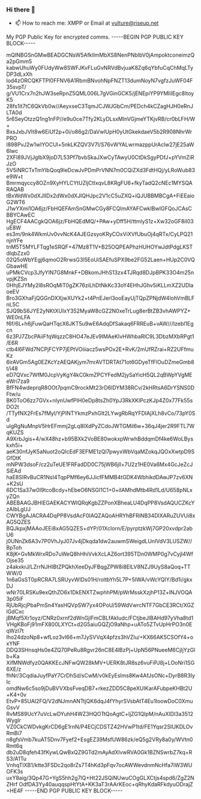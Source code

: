 ### Hi there 👋

- 📫 How to reach me: XMPP or Email at vulture@riseup.net

My PGP Public Key for encrypted comms.
-----BEGIN PGP PUBLIC KEY BLOCK-----

mQINBGSnGMwBEADGCNsW5AfkllmMbXS8NenPNblbV0jAmpoktconeimzQa2pGmm5
kabwUhuWy0FUdyWw8SWFJKvFLuGvNRVdBvjuaK8Zq6qYbfuCqChMqLTyDP3dLxXh
lod4zORCQKFTPl0FFNV6A1RbmBNvohNpFNZT13dumNoyN7vgfzJuWF04F35svpT/
g/VU1Crx7n2hJW3seRpnZ5QML006L7gVGinGCK5/jENEpiYP9YMIiIEgc8ltoyK5
28fs1it7tC6QkVb0w//AeyxseC3TqmJCJWJGbCm/PEDch4kCZagHJH0eRnJLTA0d
5r6SeyOtzzQ1ng1nFP//e9u0ce7Tfy2KLyDLsxMInVGjmeYTKjvRB/cr0bLFH/W+
BxsJxbJVIt8w6EiUf2p+0i/o86g2/DaVwlUpH0yUtGkekdaeV5b2R908NhrWrPRO
l898PvJ2w1wIYOCUl+5nkLKZQV3V7I/S76vWYALwrmazppUrAclw27jE25aW6lwc
2XFl89JVjJglbX9joD7L53Pf7bvbSkaJXwCyTAwyU0CtDkSgyPDfJ+pYVmZiRJzO
5V5iNRCTxTmYIbQoq9leDcwJvPDmPrVNN7m0CQiZXd3FdtHQj/yLRoWub83e9W+t
Bmrmqyccy8OZn9XyHYLCYtUZljCtIxqvL8KRgFU6+fkyTadQ2cNEc1MYSQARAQAB
tBxWdWx0dXJlIDx2dWx0dXJlQHJpc2V1cC5uZXQ+iQJUBBMBCgA+FiEEaioG2WT6
J1wYXmi1OA6jz/FbHQEFAmSnGMwCGy8FCQlmAYAFCwkIBwIGFQoJCAsCBBYCAwEC
HgECF4AACgkQOA6jz/FbHQEdMQ/+PAw+yDff5H/ttmlyS1z+Xw32oGF8iI03uE8W
es3m/9nk4WkmUv0vvNcK4AJEGzsyoKRyCOxViXVfUbuOj4qRTx/CyLPQ21njnYFe
tnM5T5MYLFTqg1eSRQF+47Mz8T1V+B25OQPEAPhzHUHOYwJdtPdgLKSTdlqbZzx0
02Q5oWbYEgj6qmoO2RrwsG3l5EoUiSAEfuSPX9be2FG52Laen+HUp2C0VQGbawHE
uPMkCVcp3JfyYIN7G8MnkF+DBkomJHhS13zx4TJRqd8DJpBPK33O4m25nvpjKZSn
0HhjEJYMy2l8sROqMiT0gZK76ziLhDtNkKc33oY4EHhJGhv5iKLLmXZ2UDlaoeEV
Bro3GXhaFjQGGnDXXjwXUYk2+t4PnEJerl3ooEayUjTQpZPNjdW4lohVmBLFnL5C
SJQ9bS6JYE2yNKtXUIxY352MyaW8cGZ2N0xeTrLug8erBtZB3vhAWPYZ+WE0nLFA
f6f/6L+h6jFuwQaHTqcX6JKT5u9wE6AdqDfSakaq6FRREuB+vAW///Izebl1Egcn
6z3PJ7ZbcPAiiFfqWqzzC8HO47eJEv9IMAeKIvHWhbaRlC9L3DbzMXbRPgt1/E6R
ctb4l6FWd7NCPjFCYP7jEPtVOiiiacz5wsPOx2E+RvK/2mUfRZrai+RZ2UFfmuKz
6irAVGm5Ag0EZKcYzAEQAKjym7mrAVTDRTAt71ot6GDyeTfFlOuDZmeGmb8t/i48
eD7QVxc7WfM0JcpVyKgY4kC0kmZPCYFedM2jySaYicH5QL2qBWpYVgMEeWri7za9
BfFN4wdeprqR8OOt7pqmC9rockMt23rD6lDYM38RCv/2kHRtsA6DrYSNS0DFtw/u
BK0ToO6zz7GVx+nIynUwfPIH0eDp8tsZh0YpJ3RkXKIPczKJp4Z0x77Fk55sDO2t
/TTyfNX2FrEs7fMyl/YjPINTYkmzPxhGIt2LYwgRbRqYFDIAjXLh8vCo/73pY0Sd
ulgRgNuMnpV5HrEFmmj2gLq8IXdPyZCdoJWTGMil6w+36qJ4jer2R9FTL7WqKUZS
A9XrbJgis+4/wX48hz+b95BXk2VoBE80wokxpWrwhBddqmDf4ke6WoLByskxh5i+
aeK30nfJyK5aNuot2oQIcEdF3EFME1zQl7pwyxWbVqaMZokqJQOxXwtpD9SGfDtK
mNPW3dsoF/cz2uTeUE1FRFadDD0C75jWB6jll+7U2z1HE0Va6Mx4GcJeZcJSiEAd
haE8SIRvBuCR1NsI4TqpPMf6ey6JJicfFMMB4tGDK4WbhikdDAwJP7zv6XN+K2sU
6DC1Sa37w0I9tcoBcdy+hEbeO6NSGI1C1+0+iIAMhdMtb4Rd1Ld/U658pNLxyZQn
ABEBAAGJBHIEGAEKACYWIQRqKgbZZPonXBheaLU4DqPP8VsdAQUCZKcYzAIbLgUJ
CWYBgAJACRA4DqPP8VsdAcF0IAQZAQoAHRYhBFRiNB34DlXARuZUVUi8xAG5QZES
BQJkpxjMAAoJEEi8xAG5QZES+dYP/01Xclorn/E/pyrptzkWj7GP20xvdpr2abU6
j0UNnZk6A3v7P0VhJyJ07Jv4jDkqda1dw2auwmSWeigdLUnlVdV3LUSZW//BpToh
K8jK+GvMkWrxRDo7uWeQ8hHhiVvkXcLAZ6ort395TDn0WMP0g7vCyjI4WfOjse35
z4akxkrJ/LZrrNJHIBtZPQkhXeeDyJFBqgZPW8i8ElLV8NZJ9UyS8aQoq+TTWW/0
1n6aGsST0pRCRA7LSRUyvWIDs01H/roltbYh5L7P+5IWA/vWcYQIY/Bd1i/gkxDJ
wNr70LRSKu9exQthZO6x1DkENXTZwphhPM/pWrMsskXzjhP13Z+lNJVOQA3p05iF
RjUbRjcjPbaPmSn4YasHQVpSW7yx4OPoU/59WdVwrcNTF7GbCE3RCt/XGZlGdCxc
jBMqf5Xr1oyz/CNRz0xrnf2dWnGjlFmCBLfAkIudc/FCtjbeJlBAHd97yVha8td1
VHgKBoFj91mFX800LXYCt+d2G5aiuGQZjO9aNhp+uATo5ZTvUpHrPO3n0EqWzI7t
lho24dzoNp8+wfLoz3vI66+m7JySVVqX4pfzs3hVZlu/+KX66AK5CSOfY4+oxYNF
DDQ3SHnsqHs0e4ZQ70PeRu8Rgvr26nC8E4lBzPj+UpN56PNueeM6CjIjYzGlb+Ka
XifMNWdfyz0QAKKEcJNFwQW28kMV+UERK8tJR8sz6vuFiPJ8j+LOoNri1SG6XE/z
fhNr/3CqdiaJuyfPaY7CrDhSd/sCwM/v0kEyEslms8Kw4AfJsONc+DyrB8R3IyIc
omdNw6c5so9jDuBVVXbsFveqDB7+rkezZDD5C8peXUIKarAFubpeKHBt2U+K4+0v
EtvP+85UAI2FQ/V2dNJmnANTtjQK6dqJ4fYhyrSVsbAtT4Eu1IoowDoC0XmuGsvV
RvMS89UcY7uVcLwDYuhH4WZ3HQOTtQoAgtC+ljZG1QIpM/nAuXIDl3a3512WygIr
VZ0CkCWDvkgKrCD6gE1rnN/P4ECjCDSTZ42HVwP1td/FE1Yqsr2SIUKDLOvRmBi7
n8gfsVmb7kuAT5Dnv7Fyef2+EsgEZ39MsfUW86zk/eQ5g2VRy8a0y/WVtn0Rmt6q
db2uD8qfeh43fKywLQwBxQZ9GTd2mAyAdXlvwRVA0Gk1BZNSwrbZ7kq+RS3/A1Tu
VnhqTlXB1/ktte3FSDc2qo8rZs7T4hKd3pFqv7ocAWWevdnmNcHfa7iW3WUOFK3s
uxY8aig/3Qp47G+YgS5hh2g7lQ+Ht22JSQiNUwuCOgGLXCtjs4spd6/ZgZ2NZHrf
OdfDA3Yy40auqqspHtYtA+KK3aT3rAArKEoc+qRhyKdaRFkdyuODrajZ
=HE4F
-----END PGP PUBLIC KEY BLOCK-----

<!--
**VultureSec/VultureSec** is a ✨ _special_ ✨ repository because its `README.md` (this file) appears on your GitHub profile.

Here are some ideas to get you started:

- 🔭 I’m currently working on ...
- 🌱 I’m currently learning ...
- 👯 I’m looking to collaborate on ...
- 🤔 I’m looking for help with ...
- 💬 Ask me about ...
- 📫 How to reach me: ...
- 😄 Pronouns: ...
- ⚡ Fun fact: ...
-->
